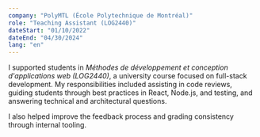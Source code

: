 ```yaml
---
company: "PolyMTL (École Polytechnique de Montréal)"
role: "Teaching Assistant (LOG2440)"
dateStart: "01/10/2022"
dateEnd: "04/30/2024"
lang: "en"
---
```


I supported students in *Méthodes de développement et conception d'applications web (LOG2440)*, a university course focused on full-stack development. My responsibilities included assisting in code reviews, guiding students through best practices in React, Node.js, and testing, and answering technical and architectural questions.

I also helped improve the feedback process and grading consistency through internal tooling.
